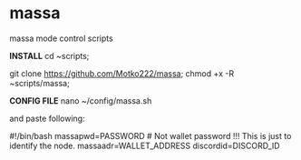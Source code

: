 # massa
massa mode control scripts

**INSTALL**
cd ~scripts;


git clone https://github.com/Motko222/massa;
chmod +x -R ~scripts/massa;

**CONFIG FILE**
nano ~/config/massa.sh

and paste following:

#!/bin/bash
massapwd=PASSWORD # Not wallet password !!! This is just to identify the node.
massaadr=WALLET_ADDRESS
discordid=DISCORD_ID



